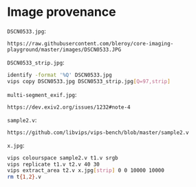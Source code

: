 # Image provenance
`DSCN0533.jpg`:
```
https://raw.githubusercontent.com/bleroy/core-imaging-playground/master/images/DSCN0533.JPG
```

`DSCN0533_strip.jpg`:
```bash
identify -format '%Q' DSCN0533.jpg
vips copy DSCN0533.jpg DSCN0533_strip.jpg[Q=97,strip]
```

`multi-segment_exif.jpg`:
```
https://dev.exiv2.org/issues/1232#note-4
```

`sample2.v`:
```
https://github.com/libvips/vips-bench/blob/master/sample2.v
```

`x.jpg`:
```bash
vips colourspace sample2.v t1.v srgb
vips replicate t1.v t2.v 40 30
vips extract_area t2.v x.jpg[strip] 0 0 10000 10000
rm t{1,2}.v
```
